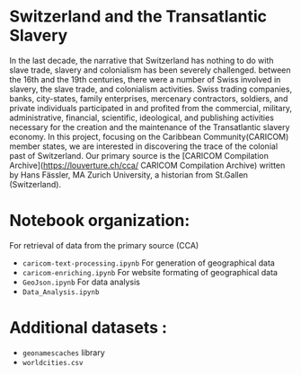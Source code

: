 # Switzerland and the Transatlantic Slavery

In the last decade, the narrative that Switzerland has nothing to do with slave trade, slavery and colonialism has been severely challenged.
between the 16th and the 19th centuries, there were a number of Swiss involved in slavery, the slave trade, and colonialism activities. Swiss trading companies, banks, city-states, family enterprises, mercenary contractors, soldiers, and private individuals participated in and profited from the commercial, military, administrative, financial, scientific, ideological, and publishing activities necessary for the creation and the maintenance of the Transatlantic slavery economy. In this project, focusing on the Caribbean Community(CARICOM) member states, we are interested in discovering the trace of the colonial past of Switzerland.
Our primary source is the [CARICOM Compilation Archive](https://louverture.ch/cca/ CARICOM Compilation Archive) written by Hans Fässler, MA Zurich University, a historian from St.Gallen (Switzerland).

 
# Notebook organization:

For retrieval of data from the primary source (CCA)
  - `caricom-text-processing.ipynb` 
For generation of geographical data
  - `caricom-enriching.ipynb`
For website formating of geographical data
  - `GeoJson.ipynb`
For data analysis 
  - `Data_Analysis.ipynb`

# Additional datasets : 
 - `geonamescaches` library  
 - `worldcities.csv` 




